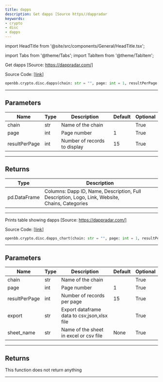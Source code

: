 ```yaml
---
title: dapps
description: Get dapps [Source https//dappradar
keywords:
- crypto
- disc
- dapps
---
```


import HeadTitle from '@site/src/components/General/HeadTitle.tsx';

<HeadTitle title="crypto.disc.dapps - Reference | OpenBB SDK Docs" />

import Tabs from '@theme/Tabs';
import TabItem from '@theme/TabItem';

<Tabs>
<TabItem value="model" label="Model" default>

Get dapps [Source: https://dappradar.com/]

Source Code: [[link](https://github.com/OpenBB-finance/OpenBBTerminal/tree/main/openbb_terminal/cryptocurrency/discovery/dappradar_model.py#L166)]

```python wordwrap
openbb.crypto.disc.dapps(chain: str = "", page: int = 1, resultPerPage: int = 15)
```

---

## Parameters

| Name | Type | Description | Default | Optional |
| ---- | ---- | ----------- | ------- | -------- |
| chain | str | Name of the chain |  | True |
| page | int | Page number | 1 | True |
| resultPerPage | int | Number of records to display | 15 | True |


---

## Returns

| Type | Description |
| ---- | ----------- |
| pd.DataFrame | Columns: Dapp ID, Name, Description, Full Description, Logo, Link, Website,<br/>Chains, Categories |
---



</TabItem>
<TabItem value="view" label="Chart">

Prints table showing dapps [Source: https://dappradar.com/]

Source Code: [[link](https://github.com/OpenBB-finance/OpenBBTerminal/tree/main/openbb_terminal/cryptocurrency/discovery/dappradar_view.py#L122)]

```python wordwrap
openbb.crypto.disc.dapps_chart(chain: str = "", page: int = 1, resultPerPage: int = 15, export: str = "", sheet_name: Optional[str] = None)
```

---

## Parameters

| Name | Type | Description | Default | Optional |
| ---- | ---- | ----------- | ------- | -------- |
| chain | str | Name of the chain |  | True |
| page | int | Page number | 1 | True |
| resultPerPage | int | Number of records per page | 15 | True |
| export | str | Export dataframe data to csv,json,xlsx file |  | True |
| sheet_name | str | Name of the sheet in excel or csv file | None | True |


---

## Returns

This function does not return anything

---



</TabItem>
</Tabs>
